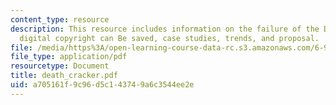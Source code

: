 ```yaml
---
content_type: resource
description: This resource includes information on the failure of the DMCA and how
  digital copyright can Be saved, case studies, trends, and proposal.
file: /media/https%3A/open-learning-course-data-rc.s3.amazonaws.com/6-901-inventions-and-patents-fall-2005/a705161f9c96d5c143749a6c3544ee2e_death_cracker.pdf
file_type: application/pdf
resourcetype: Document
title: death_cracker.pdf
uid: a705161f-9c96-d5c1-4374-9a6c3544ee2e
---
```


